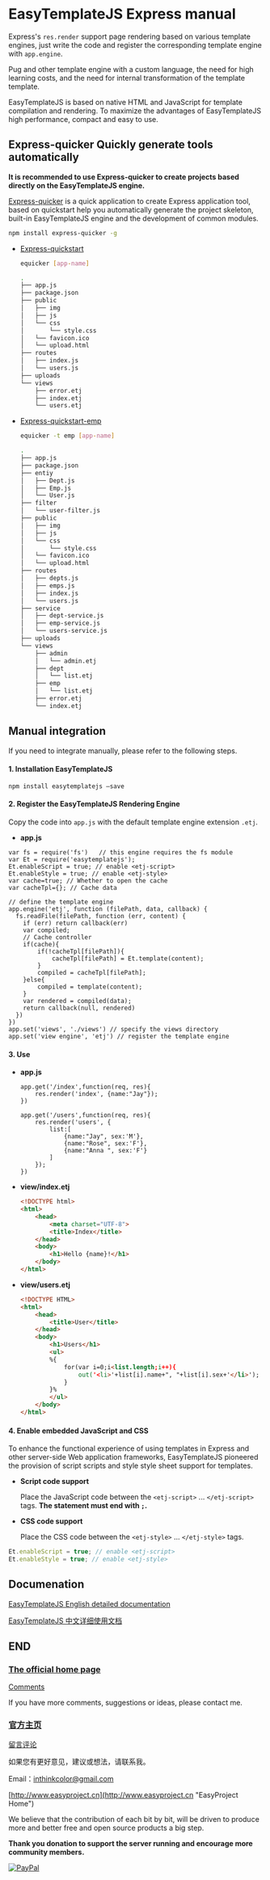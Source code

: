# EasyTemplateJS Express manual

Express's `res.render` support page rendering based on various template engines, just write the code and register the corresponding template engine with `app.engine`.

Pug and other template engine with a custom language, the need for high learning costs, and the need for internal transformation of the template template.

EasyTemplateJS is based on native HTML and JavaScript for template compilation and rendering. To maximize the advantages of EasyTemplateJS high performance, compact and easy to use.


## Express-quicker Quickly generate tools automatically

**It is recommended to use Express-quicker to create projects based directly on the EasyTemplateJS engine.**

[Express-quicker](https://github.com/ushelp/Express-quicker)
is a quick application to create Express application tool, based on quickstart help you automatically generate the project skeleton, built-in EasyTemplateJS engine and the development of common modules.

```sh
npm install express-quicker -g
```

- [Express-quickstart](https://github.com/ushelp/Express-quickstart)

	```sh
	equicker [app-name]
	```
	
	
	```sh
	.
	├── app.js
	├── package.json
	├── public
	│   ├── img
	│   ├── js
	│   └── css
	│       └── style.css
	│   └── favicon.ico
	│   └── upload.html
	├── routes
	│   ├── index.js
	│   └── users.js
	├── uploads
	└── views
	    ├── error.etj
	    ├── index.etj
	    └── users.etj
	```
- [Express-quickstart-emp](https://github.com/ushelp/Express-quickstart-emp)

	```sh
	equicker -t emp [app-name]
	```
	
	```sh
	.
	├── app.js
	├── package.json
	├── entiy
	│   ├── Dept.js
	│   ├── Emp.js
	│   └── User.js
	├── filter
	│   └── user-filter.js
	├── public
	│   ├── img
	│   ├── js
	│   └── css
	│       └── style.css
	│   └── favicon.ico
	│   └── upload.html
	├── routes
	│   ├── depts.js
	│   ├── emps.js
	│   ├── index.js
	│   └── users.js
	├── service
	│   ├── dept-service.js
	│   ├── emp-service.js
	│   └── users-service.js
	├── uploads
	└── views
		├── admin
		│   └── admin.etj
		├── dept
		│   └── list.etj	
		├── emp
		│   └── list.etj
	    ├── error.etj
	    └── index.etj
	```



## Manual integration

If you need to integrate manually, please refer to the following steps.

#### 1. Installation EasyTemplateJS

```
npm install easytemplatejs –save
```

#### 2. Register the EasyTemplateJS Rendering Engine

Copy the code into `app.js` with the default template engine extension `.etj`.

- **app.js**

```JS
var fs = require('fs')   // this engine requires the fs module
var Et = require('easytemplatejs');
Et.enableScript = true; // enable <etj-script>
Et.enableStyle = true; // enable <etj-style>
var cache=true; // Whether to open the cache
var cacheTpl={}; // Cache data

// define the template engine
app.engine('etj', function (filePath, data, callback) {
  fs.readFile(filePath, function (err, content) {
    if (err) return callback(err)
    var compiled;
    // Cache controller
    if(cache){
	    if(!cacheTpl[filePath]){
	    	cacheTpl[filePath] = Et.template(content);
	    }
	    compiled = cacheTpl[filePath];
    }else{
    	compiled = template(content);
    }
    var rendered = compiled(data);
    return callback(null, rendered)
  })
})
app.set('views', './views') // specify the views directory
app.set('view engine', 'etj') // register the template engine
```

#### 3. Use

- **app.js**

	```JS
	app.get('/index',function(req, res){
		res.render('index', {name:"Jay"});
	})
	
	app.get('/users',function(req, res){
		res.render('users', {
			list:[
				{name:"Jay", sex:'M'},
				{name:"Rose", sex:'F'},
				{name:"Anna ", sex:'F'}
			]
		});
	})
	``` 

- **view/index.etj**

	```HTML
	<!DOCTYPE html>
	<html>
		<head>
			<meta charset="UTF-8">
			<title>Index</title>
		</head>
		<body>
			<h1>Hello {name}!</h1>
		</body>
	</html>
	```

- **view/users.etj**

	```HTML
	<!DOCTYPE HTML>
	<html>
		<head>
			<title>User</title>
		</head>
		<body>
			<h1>Users</h1>
			<ul>
			%{
				for(var i=0;i<list.length;i++){
					out('<li>'+list[i].name+", "+list[i].sex+'</li>');	
				}
			}%
			</ul>
		</body>
	</html>
	```
	
	
#### 4. Enable embedded JavaScript and CSS

To enhance the functional experience of using templates in Express and other server-side Web application frameworks, EasyTemplateJS pioneered the provision of script scripts and style style sheet support for templates.

- **Script code support**

	Place the JavaScript code between the `<etj-script>` ... `</etj-script>` tags. **The statement must end with `;`.**
	
- **CSS code support**
		
	Place the CSS code between the `<etj-style>` ... `</etj-style>` tags.


```javascript
Et.enableScript = true; // enable <etj-script>
Et.enableStyle = true; // enable <etj-style>
```

## Documenation

[EasyTemplateJS English detailed documentation](readme_en.md)

[EasyTemplateJS 中文详细使用文档](readme_zh_CN.md)


## END
### [The official home page](http://www.easyproject.cn/easytemplate/en/index.jsp 'The official home page')

[Comments](http://www.easyproject.cn/easytemplate/en/index.jsp#donation 'Comments')

If you have more comments, suggestions or ideas, please contact me.


### [官方主页](http://www.easyproject.cn/easytemplate/zh-cn/index.jsp '官方主页')

[留言评论](http://www.easyproject.cn/easytemplate/zh-cn/index.jsp#donation '留言评论')

如果您有更好意见，建议或想法，请联系我。




Email：<inthinkcolor@gmail.com>

[http://www.easyproject.cn](http://www.easyproject.cn "EasyProject Home")





We believe that the contribution of each bit by bit, will be driven to produce more and better free and open source products a big step.

**Thank you donation to support the server running and encourage more community members.**

[![PayPal](http://www.easyproject.cn/images/paypaldonation5.jpg)](https://www.paypal.me/easyproject/10 "Make payments with PayPal - it's fast, free and secure!")